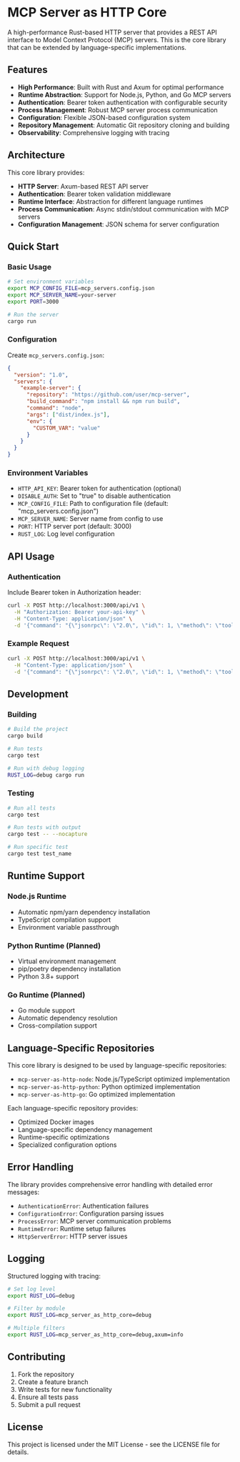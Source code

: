 # MCP Server as HTTP Core

A high-performance Rust-based HTTP server that provides a REST API interface to Model Context Protocol (MCP) servers. This is the core library that can be extended by language-specific implementations.

## Features

- **High Performance**: Built with Rust and Axum for optimal performance
- **Runtime Abstraction**: Support for Node.js, Python, and Go MCP servers
- **Authentication**: Bearer token authentication with configurable security
- **Process Management**: Robust MCP server process communication
- **Configuration**: Flexible JSON-based configuration system
- **Repository Management**: Automatic Git repository cloning and building
- **Observability**: Comprehensive logging with tracing

## Architecture

This core library provides:

- **HTTP Server**: Axum-based REST API server
- **Authentication**: Bearer token validation middleware
- **Runtime Interface**: Abstraction for different language runtimes
- **Process Communication**: Async stdin/stdout communication with MCP servers
- **Configuration Management**: JSON schema for server configuration

## Quick Start

### Basic Usage

```bash
# Set environment variables
export MCP_CONFIG_FILE=mcp_servers.config.json
export MCP_SERVER_NAME=your-server
export PORT=3000

# Run the server
cargo run
```

### Configuration

Create `mcp_servers.config.json`:

```json
{
  "version": "1.0",
  "servers": {
    "example-server": {
      "repository": "https://github.com/user/mcp-server",
      "build_command": "npm install && npm run build",
      "command": "node",
      "args": ["dist/index.js"],
      "env": {
        "CUSTOM_VAR": "value"
      }
    }
  }
}
```

### Environment Variables

- `HTTP_API_KEY`: Bearer token for authentication (optional)
- `DISABLE_AUTH`: Set to "true" to disable authentication
- `MCP_CONFIG_FILE`: Path to configuration file (default: "mcp_servers.config.json")
- `MCP_SERVER_NAME`: Server name from config to use
- `PORT`: HTTP server port (default: 3000)
- `RUST_LOG`: Log level configuration

## API Usage

### Authentication

Include Bearer token in Authorization header:

```bash
curl -X POST http://localhost:3000/api/v1 \
  -H "Authorization: Bearer your-api-key" \
  -H "Content-Type: application/json" \
  -d '{"command": "{\"jsonrpc\": \"2.0\", \"id\": 1, \"method\": \"tools/list\", \"params\": {}}"}'
```

### Example Request

```bash
curl -X POST http://localhost:3000/api/v1 \
  -H "Content-Type: application/json" \
  -d '{"command": "{\"jsonrpc\": \"2.0\", \"id\": 1, \"method\": \"tools/list\", \"params\": {}}"}'
```

## Development

### Building

```bash
# Build the project
cargo build

# Run tests
cargo test

# Run with debug logging
RUST_LOG=debug cargo run
```

### Testing

```bash
# Run all tests
cargo test

# Run tests with output
cargo test -- --nocapture

# Run specific test
cargo test test_name
```

## Runtime Support

### Node.js Runtime
- Automatic npm/yarn dependency installation
- TypeScript compilation support
- Environment variable passthrough

### Python Runtime (Planned)
- Virtual environment management
- pip/poetry dependency installation
- Python 3.8+ support

### Go Runtime (Planned)
- Go module support
- Automatic dependency resolution
- Cross-compilation support

## Language-Specific Repositories

This core library is designed to be used by language-specific repositories:

- `mcp-server-as-http-node`: Node.js/TypeScript optimized implementation
- `mcp-server-as-http-python`: Python optimized implementation  
- `mcp-server-as-http-go`: Go optimized implementation

Each language-specific repository provides:
- Optimized Docker images
- Language-specific dependency management
- Runtime-specific optimizations
- Specialized configuration options

## Error Handling

The library provides comprehensive error handling with detailed error messages:

- `AuthenticationError`: Authentication failures
- `ConfigurationError`: Configuration parsing issues
- `ProcessError`: MCP server communication problems
- `RuntimeError`: Runtime setup failures
- `HttpServerError`: HTTP server issues

## Logging

Structured logging with tracing:

```bash
# Set log level
export RUST_LOG=debug

# Filter by module
export RUST_LOG=mcp_server_as_http_core=debug

# Multiple filters
export RUST_LOG=mcp_server_as_http_core=debug,axum=info
```

## Contributing

1. Fork the repository
2. Create a feature branch
3. Write tests for new functionality
4. Ensure all tests pass
5. Submit a pull request

## License

This project is licensed under the MIT License - see the LICENSE file for details.
